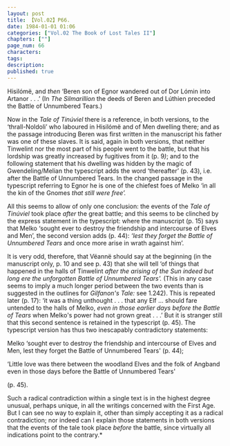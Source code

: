 ```yaml
---
layout: post
title: 【Vol.02】P66.
date: 1984-01-01 01:06
categories: ["Vol.02 The Book of Lost Tales II"]
chapters: [""]
page_num: 66
characters: 
tags: 
description: 
published: true
---
```


<p style="text-indent: 0;">
Hisilómë, and <I>then </I>‘Beren son of Egnor wandered out of Dor Lómin into Artanor . . .’ (In <I>The Silmarillion </I>the deeds of Beren and Lúthien preceded the Battle of Unnumbered Tears.)
</p>

Now in the <I>Tale of Tinúviel </I>there is a reference, in both versions, to the ‘thrall-Noldoli’ who laboured in Hisilómë and of Men dwelling there; and as the passage introducing Beren was first written in the manuscript his father was one of these slaves. It is said, again in both versions, that neither Tinwelint nor the most part of his people went to the battle, but that his lordship was greatly increased by fugitives from it (p. 9<I>)</I>; and to the following statement that his dwelling was hidden by the magic of Gwendeling/Melian the typescript adds the word ‘thereafter’ (p. 43), i.e. after the Battle of Unnumbered Tears. In the changed passage in the typescript referring to Egnor he is one of the chiefest foes of Melko ‘in all the kin of the Gnomes <I>that still were free’.</I>

All this seems to allow of only one conclusion: the events of the <I>Tale of Tinúviel </I>took place <I>after </I>the great battle; and this seems to be clinched by the express statement in the typescript: where the manuscript (p. 15) says that Melko ‘sought ever to destroy the friendship and intercourse of Elves and Men’, the second version adds (p. 44): <I>‘lest they forget the Battle of Unnumbered Tears </I>and once more arise in wrath against him’.

It is very odd, therefore, that Vëannë should say at the beginning (in the manuscript only, p. 10 and see p. 43) that she will tell ‘of things that happened in the halls of Tinwelint <I>after the arising of the Sun indeed but long ere the unforgotten Battle of Unnumbered Tears'. </I>(This in any case seems to imply a much longer period between the two events than is suggested in the outlines for <I>Gilfanon's Tale: </I>see 1.242). This is repeated later (p. 17): ‘it was a thing unthought . . . that any Elf ... should fare untended to the halls of Melko, <I>even in those earlier days before the Battle of Tears </I>when Melko's power had not grown great . . .’ But it is stranger still that this second sentence is retained in the typescript (p. 45). The typescript version has thus two inescapably contradictory statements:

Melko ‘sought ever to destroy the friendship and intercourse of Elves and Men, lest they forget the Battle of Unnumbered Tears' (p. 44);

‘Little love was there between the woodland Elves and the folk of Angband even in those days before the Battle of Unnumbered Tears'

(p. 45).

Such a radical contradiction within a single text is in the highest degree unusual, perhaps unique, in all the writings concerned with the First Age. But I can see no way to explain it, other than simply accepting it as a radical contradiction; nor indeed can I explain those statements in both versions that the events of the tale took place <I>before </I>the battle, since virtually all indications point to the contrary.\*

